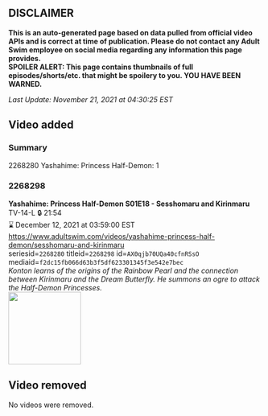 ## DISCLAIMER
**This is an auto-generated page based on data pulled from official video APIs and is correct at time of publication. Please do not contact any Adult Swim employee on social media regarding any information this page provides.**  
**SPOILER ALERT: This page contains thumbnails of full episodes/shorts/etc. that might be spoilery to you. YOU HAVE BEEN WARNED.**  

_Last Update: November 21, 2021 at 04:30:25 EST_
## Video added
### Summary
2268280 Yashahime: Princess Half-Demon: 1  
### 2268298
**Yashahime: Princess Half-Demon S01E18 - Sesshomaru and Kirinmaru**  
TV-14-L 🔒 21:54  
⌛ December 12, 2021 at 03:59:00 EST  
https://www.adultswim.com/videos/yashahime-princess-half-demon/sesshomaru-and-kirinmaru  
seriesid=`2268280` titleid=`2268298` id=`AX0qjb70UQa40cfnRSsO` mediaid=`f2dc15fb066d63b3f5df623301345f3e542e7bec`  
_Konton learns of the origins of the Rainbow Pearl and the connection between Kirinmaru and the Dream Butterfly. He summons an ogre to attack the Half-Demon Princesses._  
<a href="https://media.cdn.adultswim.com/uploads/20211119/thumbnails/2_2111191134184-YashahimePrincessHalfDemon_118_SesshomaruAndKirinmaru.png"><img src="https://media.cdn.adultswim.com/uploads/20211119/thumbnails/2_2111191134184-YashahimePrincessHalfDemon_118_SesshomaruAndKirinmaru.png" height="144px" /></a>
## Video removed
No videos were removed.  
